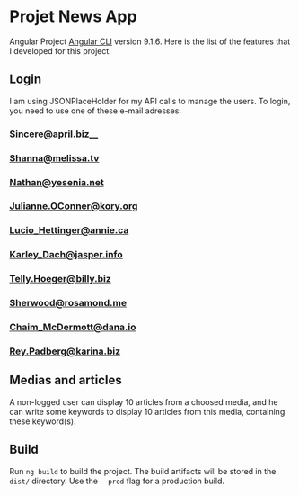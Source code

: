 # Projet News App

Angular Project [Angular CLI](https://github.com/angular/angular-cli) version 9.1.6.
Here is the list of the features that I developed for this project.

## Login

I am using JSONPlaceHolder for my API calls to manage the users. 
To login, you need to use one of these e-mail adresses: 

### Sincere@april.biz__
### Shanna@melissa.tv
### Nathan@yesenia.net
### Julianne.OConner@kory.org
### Lucio_Hettinger@annie.ca
### Karley_Dach@jasper.info
### Telly.Hoeger@billy.biz
### Sherwood@rosamond.me
### Chaim_McDermott@dana.io
### Rey.Padberg@karina.biz

## Medias and articles

A non-logged user can display 10 articles from a choosed media, and he can write some keywords to display 10 articles from this media, containing these keyword(s).

## Build

Run `ng build` to build the project. The build artifacts will be stored in the `dist/` directory. Use the `--prod` flag for a production build.

